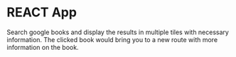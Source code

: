 # REACT App
Search google books and display the results in multiple tiles with necessary information. The clicked book would bring you to a new route with more information on the book.
